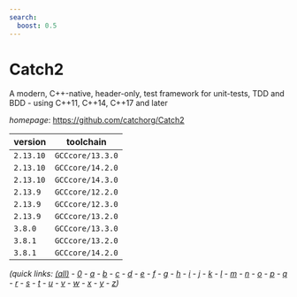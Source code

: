 ```yaml
---
search:
  boost: 0.5
---
```

# Catch2

A modern, C++-native, header-only,  test framework for unit-tests, TDD and BDD  - using C++11, C++14, C++17 and later

*homepage*: <https://github.com/catchorg/Catch2>

version | toolchain
--------|----------
``2.13.10`` | ``GCCcore/13.3.0``
``2.13.10`` | ``GCCcore/14.2.0``
``2.13.10`` | ``GCCcore/14.3.0``
``2.13.9`` | ``GCCcore/12.2.0``
``2.13.9`` | ``GCCcore/12.3.0``
``2.13.9`` | ``GCCcore/13.2.0``
``3.8.0`` | ``GCCcore/13.3.0``
``3.8.1`` | ``GCCcore/13.2.0``
``3.8.1`` | ``GCCcore/14.2.0``


*(quick links: [(all)](../index.md) - [0](../0/index.md) - [a](../a/index.md) - [b](../b/index.md) - [c](../c/index.md) - [d](../d/index.md) - [e](../e/index.md) - [f](../f/index.md) - [g](../g/index.md) - [h](../h/index.md) - [i](../i/index.md) - [j](../j/index.md) - [k](../k/index.md) - [l](../l/index.md) - [m](../m/index.md) - [n](../n/index.md) - [o](../o/index.md) - [p](../p/index.md) - [q](../q/index.md) - [r](../r/index.md) - [s](../s/index.md) - [t](../t/index.md) - [u](../u/index.md) - [v](../v/index.md) - [w](../w/index.md) - [x](../x/index.md) - [y](../y/index.md) - [z](../z/index.md))*

